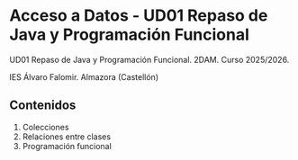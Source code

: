 # Acceso a Datos - UD01 Repaso de Java y Programación Funcional

UD01 Repaso de Java y Programación Funcional. 2DAM. Curso 2025/2026. 

IES Álvaro Falomir. Almazora (Castellón)

## Contenidos
1. Colecciones
2. Relaciones entre clases
3. Programación funcional